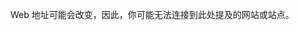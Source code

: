 <Token xmlns:xlink="http://www.w3.org/1999/xlink">Web 地址可能会改变，因此，你可能无法连接到此处提及的网站或站点。</Token>

<!--HONumber=May16_HO2-->


